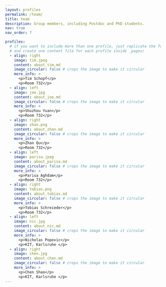 ```yaml
---
layout: profiles
permalink: /team/
title: team
description: Group members, including Postdoc and PhD students.
nav: true
nav_order: 7

profiles:
  # if you want to include more than one profile, just replicate the following block
  # and create one content file for each profile inside _pages/
  - align: right
    image: tim.jpeg
    content: about_tim.md
    image_circular: false # crops the image to make it circular
    more_info: >
      <p>Tim Schopf</p>
      <p>Room 732</p>
  - align: left
    image: joe.jpg
    content: about_joe.md
    image_circular: false # crops the image to make it circular
    more_info: >
      <p>Shuzhou Yuan</p>
      <p>Room 732</p>
  - align: right
    image: zhan.png
    content: about_zhan.md
    image_circular: false # crops the image to make it circular
    more_info: >
      <p>Zhan Qu</p>
      <p>Room 732</p>
  - align: left
    image: parisa.jpeg
    content: about_parisa.md
    image_circular: false # crops the image to make it circular
    more_info: >
      <p>Parisa Aghdam</p>
      <p>Room 732</p>
  - align: right
    image: tobias.png
    content: about_tobias.md
    image_circular: false # crops the image to make it circular
    more_info: >
      <p>Tobias Schreieder</p>
      <p>Room 732</p>
  - align: left
    image: nic.jpg
    content: about_nic.md
    image_circular: false # crops the image to make it circular
    more_info: >
      <p>Nicholas Popovic</p>
      <p>KIT, Karlsruhe </p>
  - align: right
    image: chen.jpg
    content: about_chen.md
    image_circular: false # crops the image to make it circular
    more_info: >
      <p>Chen Shao</p>
      <p>KIT, Karlsruhe </p>
---
```

